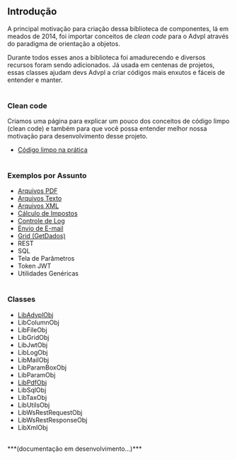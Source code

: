 ## Introdução

A principal motivação para criação dessa biblioteca de componentes, lá em meados de 2014, 
foi importar conceitos de *clean code* para o Advpl através do paradigma de orientação a objetos.

Durante todos esses anos a biblioteca foi amadurecendo e diversos recursos foram sendo adicionados. 
Já usada em centenas de projetos, essas classes ajudam devs Advpl a criar códigos mais enxutos e fáceis 
de entender e manter.
<br/><br/>

### Clean code

Criamos uma página para explicar um pouco dos conceitos de código limpo (clean code) e também para que você 
possa entender melhor nossa motivação para desenvolvimento desse projeto.

- [Código limpo na prática](samples/clean-code)
<br/><br/>

### Exemplos por Assunto

- [Arquivos PDF](samples/pdf)
- [Arquivos Texto](samples/file)
- [Arquivos XML](samples/xml)
- [Cálculo de Impostos](samples/tax)
- [Controle de Log](samples/log) 
- [Envio de E-mail](samples/mail)
- [Grid (GetDados)](samples/grid)
- REST
- SQL
- Tela de Parâmetros
- Token JWT
- Utilidades Genéricas
<br/><br/>

### Classes

- [LibAdvplObj](classes/main)
- LibColumnObj
- LibFileObj
- LibGridObj
- LibJwtObj
- LibLogObj
- LibMailObj
- LibParamBoxObj
- LibParamObj
- [LibPdfObj](classes/pdf)
- LibSqlObj
- LibTaxObj
- LibUtilsObj
- LibWsRestRequestObj
- LibWsRestResponseObj
- LibXmlObj

<br/>
***(documentação em desenvolvimento...)***
